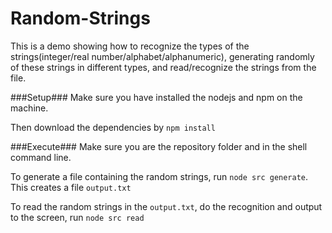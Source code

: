 Random-Strings
=============
This is a demo showing how to recognize the types of the strings(integer/real number/alphabet/alphanumeric), generating randomly of these strings in different types, and read/recognize the strings from the file.

###Setup###
Make sure you have installed the nodejs and npm on the machine.

Then download the dependencies by `npm install`

###Execute###
Make sure you are the repository folder and in the shell command line.

To generate a file containing the random strings, run `node src generate`. This creates a file `output.txt`

To read the random strings in the `output.txt`, do the recognition and output to the screen, run `node src read`
